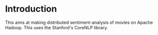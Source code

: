 # Introduction

This aims at making distributed sentiment-analysis of movies on Apache Hadoop. This uses the Stanford's CoreNLP library.